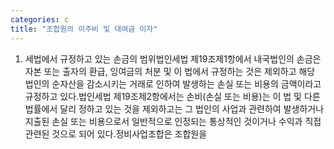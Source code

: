 ```yaml
---
categories: c
title: "조합원의 이주비 및 대여금 이자"
---
```

1. 세법에서 규정하고 있는 손금의 범위법인세법 제19조제1항에서 내국법인의 손금은 자본 또는 출자의 환급, 잉여금의 처분 및 이 법에서 규정하는 것은 제외하고 해당 법인의 순자산을 감소시키는 거래로 인하여 발생하는 손실 또는 비용의 금액이라고 규정하고 있다.법인세법 제19조제2항에서는 손비(손실 또는 비용)는 이 법 및 다른 법률에서 달리 정하고 있는 것을 제외하고는 그 법인의 사업과 관련하여 발생하거나 지출된 손실 또는 비용으로서 일반적으로 인정되는 통상적인 것이거나 수익과 직접 관련된 것으로 되어 있다.정비사업조합은 조합원을